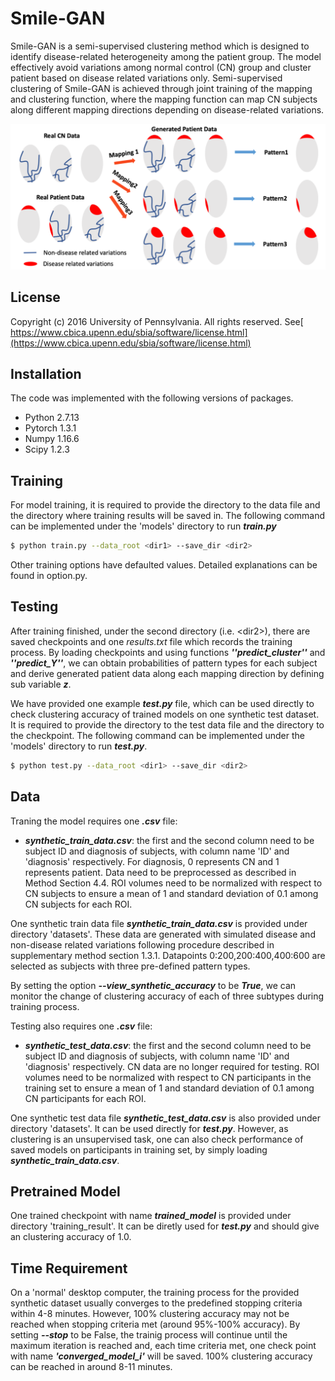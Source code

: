 # Smile-GAN
Smile-GAN is a semi-supervised clustering method which is designed to identify disease-related heterogeneity among the patient group. The model effectively avoid variations among normal control (CN) group and cluster patient based on disease related variations only. Semi-supervised clustering of Smile-GAN is achieved through joint training of the mapping and clustering function, where the mapping function can map CN subjects along different mapping directions depending on disease-related variations.

![image info](./datasets/Smile-GAN.png)

## License
Copyright (c) 2016 University of Pennsylvania. All rights reserved. See[ https://www.cbica.upenn.edu/sbia/software/license.html](https://www.cbica.upenn.edu/sbia/software/license.html)

## Installation
The code was implemented with the following versions of packages.

- Python 2.7.13
- Pytorch 1.3.1
- Numpy 1.16.6
- Scipy 1.2.3



## Training
For model training, it is required to provide the directory to the data file and the directory where training results will be saved in. The following command can be implemented under the 'models' directory to run ***train.py***

```bash
$ python train.py --data_root <dir1> --save_dir <dir2>
```
Other training options have defaulted values. Detailed explanations can be found in option.py. 

## Testing

After training finished, under the second directory (i.e. \<dir2\>), there are saved checkpoints and one *results.txt* file which records the training process. By loading checkpoints and using functions ***''predict\_cluster''*** and ***''predict\_Y''***, we can obtain probabilities of pattern types for each subject and derive generated patient data along each mapping direction by defining sub variable ***z***.

We have provided one example ***test.py*** file, which can be used directly to check clustering accuracy of trained models on one synthetic test dataset. It is required to provide the directory to the test data file and the directory to the checkpoint. The following command can be implemented under the 'models' directory to run ***test.py***.

```bash
$ python test.py --data_root <dir1> --save_dir <dir2>
```

## Data

Traning the model requires one ***.csv*** file: 

* ***synthetic\_train\_data.csv***: the first and the second column need to be subject ID and diagnosis of subjects, with column name 'ID' and 'diagnosis' respectively. For diagnosis, 0 represents CN and 1 represents patient. Data need to be preprocessed as described in Method Section 4.4. ROI volumes need to be normalized with respect to CN subjects to ensure a mean of 1 and standard deviation of 0.1 among CN subjects for each ROI.


One synthetic train data file ***synthetic\_train\_data.csv*** is provided under directory 'datasets'. These data are generated with simulated disease and non-disease related variations following procedure described in supplementary method section 1.3.1. Datapoints 0:200,200:400,400:600 are selected as subjects with three pre-defined pattern types. 

By setting the option ***--view\_synthetic\_accuracy*** to be ***True***, we can monitor the change of clustering accuracy of each of three subtypes during training process.

Testing also requires one ***.csv*** file:

* ***synthetic\_test\_data.csv***: the first and the second column need to be subject ID and diagnosis of subjects, with column name 'ID' and 'diagnosis' respectively. CN data are no longer required for testing. ROI volumes need to be normalized with respect to CN participants in the training set to ensure a mean of 1 and standard deviation of 0.1 among CN participants for each ROI.

One synthetic test data file ***synthetic\_test\_data.csv*** is also provided under directory 'datasets'. It can be used directly for ***test.py***. However, as clustering is an unsupervised task, one can also check performance of saved models on participants in training set, by simply loading ***synthetic\_train\_data.csv***.

## Pretrained Model
One trained checkpoint with name ***trained_model*** is provided under directory 'training_result'. It can be diretly used for ***test.py*** and should give an clustering accuracy of 1.0.


## Time Requirement
On a 'normal' desktop computer, the training process for the provided synthetic dataset usually converges to the predefined stopping criteria within 4-8 minutes. However, 100% clustering accuracy may not be reached when stopping criteria met (around 95%-100% accuracy). By setting ***--stop*** to be False, the trainig process will continue until the maximum iteration is reached and, each time criteria met, one check point with name ***'converged\_model\_i'*** will be saved. 100% clustering accuracy can be reached in around 8-11 minutes. 



